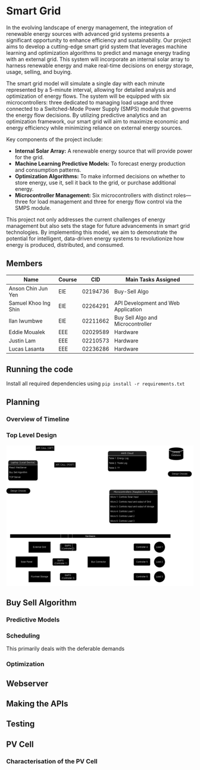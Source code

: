 # Smart Grid

In the evolving landscape of energy management, the integration of renewable energy sources with advanced grid systems presents a significant opportunity to enhance efficiency and sustainability. Our project aims to develop a cutting-edge smart grid system that leverages machine learning and optimization algorithms to predict and manage energy trading with an external grid. This system will incorporate an internal solar array to harness renewable energy and make real-time decisions on energy storage, usage, selling, and buying.

The smart grid model will simulate a single day with each minute represented by a 5-minute interval, allowing for detailed analysis and optimization of energy flows. The system will be equipped with six microcontrollers: three dedicated to managing load usage and three connected to a Switched-Mode Power Supply (SMPS) module that governs the energy flow decisions. By utilizing predictive analytics and an optimization framework, our smart grid will aim to maximize economic and energy efficiency while minimizing reliance on external energy sources.

Key components of the project include:

- **Internal Solar Array:** A renewable energy source that will provide power for the grid.
- **Machine Learning Predictive Models:** To forecast energy production and consumption patterns.
- **Optimization Algorithms:** To make informed decisions on whether to store energy, use it, sell it back to the grid, or purchase additional energy.
- **Microcontroller Management:** Six microcontrollers with distinct roles—three for load management and three for energy flow control via the SMPS module.


This project not only addresses the current challenges of energy management but also sets the stage for future advancements in smart grid technologies. By implementing this model, we aim to demonstrate the potential for intelligent, data-driven energy systems to revolutionize how energy is produced, distributed, and consumed.


## Members

| Name                 | Course | CID      | Main Tasks Assigned                     |
| -------------------- | ------ | -------- | --------------------------------------- |
| Anson Chin Jun Yen   | EIE    | 02194736 | Buy-Sell Algo                           |
| Samuel Khoo Ing Shin | EIE    | 02264291 | API Development and Web Application     |
| Ilan Iwumbwe         | EIE    | 02211662 | Buy Sell Algo and Microcontroller       |
| Eddie Moualek        | EEE    | 02029589 | Hardware                                |
| Justin Lam           | EEE    | 02210573 | Hardware                                |
| Lucas Lasanta        | EEE    | 02236286 | Hardware                                |

## Running the code

Install all required dependencies using `pip install -r requirements.txt`

## Planning 

### Overview of Timeline


### Top Level Design

![alt text](https://github.com/chinjyanson/SmartGrid/blob/main/images/TopLevel.drawio.png)


## Buy Sell Algorithm
### Predictive Models 




### Scheduling 
This primarily deals with the deferable demands


### Optimization 



## Webserver 


## Making the APIs


## Testing




## PV Cell 

### Characterisation of the PV Cell




